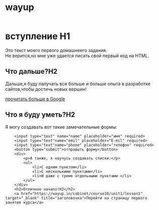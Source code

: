 # wayup
<!DOCTYPE html>
<html lang="ru">
<head>
	<meta charset="UTF-8">
	<meta name="viewport" content="width=device-width, initial-scale=1.0">
	<title>Document</title>
</head>
<body>
	<img src="https://wayup.in/courses/course10/lesson2/logo.jpg" alt="">
	<h1>вступление H1</h1>
	<p>Это текст моего первого домашнеего задания. <br>
	Не верится,но мне уже удается писать свой первый код на HTML.</p>
	<h2>Что дальше?H2</h2>
	<p>Дальше,я буду палучать все больше и больше опыта в разработке сайтов,чтобы достичь новых вершин!</p><a href="https://google.com.ua" target="_blank" title="заголовочка">прочитать больше в Google</a>
	<h2>Что я буду уметь?H2</h2>
	<p>Я могу создавать вот такие замечательные формы:</p>
	
		<input type="text" name="name" placeholder="имя" required>
		<input type="text"name="emil" placeholder="E-mil" required>
		<input type="text"name="phone" placeholder="телефон" required>
		<button type="submit">отправыть форму</button> 
		<div>
			<p>А также, я научусь создавать списки:</p>
			<ul>
				<li>С одним пунктом</li>
				<li>С несколькими пунктами</li>
				<li>И даже с тремя отдельными пунктами </li>
			</ul>
		</div>
		<h2>Отличное начало!H2</h2>
		<a href="https://wayup.in/cabinet/course10/unit1/lesson1" target="_blank" title="заголовочка">Перейти на страницу первого занятия курса</a>

</body>
</html>

